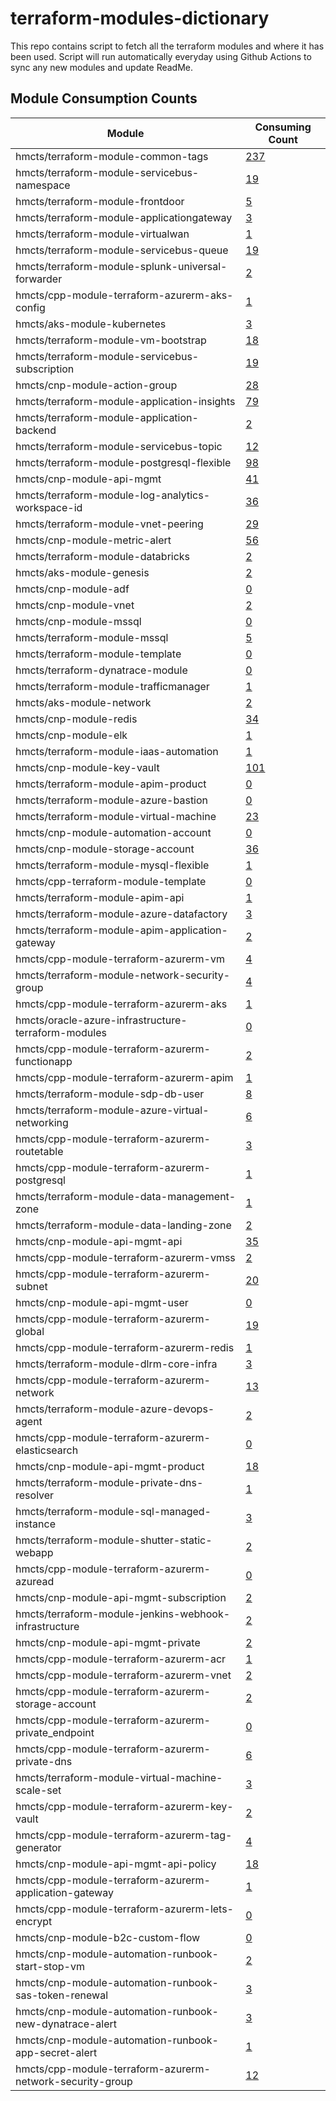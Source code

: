 # terraform-modules-dictionary
This repo contains script to fetch all the terraform modules and where it has been used.  Script will run automatically everyday using Github Actions to sync any new modules and update ReadMe.











## Module Consumption Counts

| Module | Consuming Count |
| --- | --- |
| hmcts/terraform-module-common-tags | <a href="https://github.com/search?q=org%3Ahmcts+hmcts/terraform-module-common-tags+language%3AHCL++NOT+is%3Aarchived&type=code&l=HCL" target="_blank">     237</a> |
| hmcts/terraform-module-servicebus-namespace | <a href="https://github.com/search?q=org%3Ahmcts+hmcts/terraform-module-servicebus-namespace+language%3AHCL++NOT+is%3Aarchived&type=code&l=HCL" target="_blank">      19</a> |
| hmcts/terraform-module-frontdoor | <a href="https://github.com/search?q=org%3Ahmcts+hmcts/terraform-module-frontdoor+language%3AHCL++NOT+is%3Aarchived&type=code&l=HCL" target="_blank">       5</a> |
| hmcts/terraform-module-applicationgateway | <a href="https://github.com/search?q=org%3Ahmcts+hmcts/terraform-module-applicationgateway+language%3AHCL++NOT+is%3Aarchived&type=code&l=HCL" target="_blank">       3</a> |
| hmcts/terraform-module-virtualwan | <a href="https://github.com/search?q=org%3Ahmcts+hmcts/terraform-module-virtualwan+language%3AHCL++NOT+is%3Aarchived&type=code&l=HCL" target="_blank">       1</a> |
| hmcts/terraform-module-servicebus-queue | <a href="https://github.com/search?q=org%3Ahmcts+hmcts/terraform-module-servicebus-queue+language%3AHCL++NOT+is%3Aarchived&type=code&l=HCL" target="_blank">      19</a> |
| hmcts/terraform-module-splunk-universal-forwarder | <a href="https://github.com/search?q=org%3Ahmcts+hmcts/terraform-module-splunk-universal-forwarder+language%3AHCL++NOT+is%3Aarchived&type=code&l=HCL" target="_blank">       2</a> |
| hmcts/cpp-module-terraform-azurerm-aks-config | <a href="https://github.com/search?q=org%3Ahmcts+hmcts/cpp-module-terraform-azurerm-aks-config+language%3AHCL++NOT+is%3Aarchived&type=code&l=HCL" target="_blank">       1</a> |
| hmcts/aks-module-kubernetes | <a href="https://github.com/search?q=org%3Ahmcts+hmcts/aks-module-kubernetes+language%3AHCL++NOT+is%3Aarchived&type=code&l=HCL" target="_blank">       3</a> |
| hmcts/terraform-module-vm-bootstrap | <a href="https://github.com/search?q=org%3Ahmcts+hmcts/terraform-module-vm-bootstrap+language%3AHCL++NOT+is%3Aarchived&type=code&l=HCL" target="_blank">      18</a> |
| hmcts/terraform-module-servicebus-subscription | <a href="https://github.com/search?q=org%3Ahmcts+hmcts/terraform-module-servicebus-subscription+language%3AHCL++NOT+is%3Aarchived&type=code&l=HCL" target="_blank">      19</a> |
| hmcts/cnp-module-action-group | <a href="https://github.com/search?q=org%3Ahmcts+hmcts/cnp-module-action-group+language%3AHCL++NOT+is%3Aarchived&type=code&l=HCL" target="_blank">      28</a> |
| hmcts/terraform-module-application-insights | <a href="https://github.com/search?q=org%3Ahmcts+hmcts/terraform-module-application-insights+language%3AHCL++NOT+is%3Aarchived&type=code&l=HCL" target="_blank">      79</a> |
| hmcts/terraform-module-application-backend | <a href="https://github.com/search?q=org%3Ahmcts+hmcts/terraform-module-application-backend+language%3AHCL++NOT+is%3Aarchived&type=code&l=HCL" target="_blank">       2</a> |
| hmcts/terraform-module-servicebus-topic | <a href="https://github.com/search?q=org%3Ahmcts+hmcts/terraform-module-servicebus-topic+language%3AHCL++NOT+is%3Aarchived&type=code&l=HCL" target="_blank">      12</a> |
| hmcts/terraform-module-postgresql-flexible | <a href="https://github.com/search?q=org%3Ahmcts+hmcts/terraform-module-postgresql-flexible+language%3AHCL++NOT+is%3Aarchived&type=code&l=HCL" target="_blank">      98</a> |
| hmcts/cnp-module-api-mgmt | <a href="https://github.com/search?q=org%3Ahmcts+hmcts/cnp-module-api-mgmt+language%3AHCL++NOT+is%3Aarchived&type=code&l=HCL" target="_blank">      41</a> |
| hmcts/terraform-module-log-analytics-workspace-id | <a href="https://github.com/search?q=org%3Ahmcts+hmcts/terraform-module-log-analytics-workspace-id+language%3AHCL++NOT+is%3Aarchived&type=code&l=HCL" target="_blank">      36</a> |
| hmcts/terraform-module-vnet-peering | <a href="https://github.com/search?q=org%3Ahmcts+hmcts/terraform-module-vnet-peering+language%3AHCL++NOT+is%3Aarchived&type=code&l=HCL" target="_blank">      29</a> |
| hmcts/cnp-module-metric-alert | <a href="https://github.com/search?q=org%3Ahmcts+hmcts/cnp-module-metric-alert+language%3AHCL++NOT+is%3Aarchived&type=code&l=HCL" target="_blank">      56</a> |
| hmcts/terraform-module-databricks | <a href="https://github.com/search?q=org%3Ahmcts+hmcts/terraform-module-databricks+language%3AHCL++NOT+is%3Aarchived&type=code&l=HCL" target="_blank">       2</a> |
| hmcts/aks-module-genesis | <a href="https://github.com/search?q=org%3Ahmcts+hmcts/aks-module-genesis+language%3AHCL++NOT+is%3Aarchived&type=code&l=HCL" target="_blank">       2</a> |
| hmcts/cnp-module-adf | <a href="https://github.com/search?q=org%3Ahmcts+hmcts/cnp-module-adf+language%3AHCL++NOT+is%3Aarchived&type=code&l=HCL" target="_blank">       0</a> |
| hmcts/cnp-module-vnet | <a href="https://github.com/search?q=org%3Ahmcts+hmcts/cnp-module-vnet+language%3AHCL++NOT+is%3Aarchived&type=code&l=HCL" target="_blank">       2</a> |
| hmcts/cnp-module-mssql | <a href="https://github.com/search?q=org%3Ahmcts+hmcts/cnp-module-mssql+language%3AHCL++NOT+is%3Aarchived&type=code&l=HCL" target="_blank">       0</a> |
| hmcts/terraform-module-mssql | <a href="https://github.com/search?q=org%3Ahmcts+hmcts/terraform-module-mssql+language%3AHCL++NOT+is%3Aarchived&type=code&l=HCL" target="_blank">       5</a> |
| hmcts/terraform-module-template | <a href="https://github.com/search?q=org%3Ahmcts+hmcts/terraform-module-template+language%3AHCL++NOT+is%3Aarchived&type=code&l=HCL" target="_blank">       0</a> |
| hmcts/terraform-dynatrace-module | <a href="https://github.com/search?q=org%3Ahmcts+hmcts/terraform-dynatrace-module+language%3AHCL++NOT+is%3Aarchived&type=code&l=HCL" target="_blank">       0</a> |
| hmcts/terraform-module-trafficmanager | <a href="https://github.com/search?q=org%3Ahmcts+hmcts/terraform-module-trafficmanager+language%3AHCL++NOT+is%3Aarchived&type=code&l=HCL" target="_blank">       1</a> |
| hmcts/aks-module-network | <a href="https://github.com/search?q=org%3Ahmcts+hmcts/aks-module-network+language%3AHCL++NOT+is%3Aarchived&type=code&l=HCL" target="_blank">       2</a> |
| hmcts/cnp-module-redis | <a href="https://github.com/search?q=org%3Ahmcts+hmcts/cnp-module-redis+language%3AHCL++NOT+is%3Aarchived&type=code&l=HCL" target="_blank">      34</a> |
| hmcts/cnp-module-elk | <a href="https://github.com/search?q=org%3Ahmcts+hmcts/cnp-module-elk+language%3AHCL++NOT+is%3Aarchived&type=code&l=HCL" target="_blank">       1</a> |
| hmcts/terraform-module-iaas-automation | <a href="https://github.com/search?q=org%3Ahmcts+hmcts/terraform-module-iaas-automation+language%3AHCL++NOT+is%3Aarchived&type=code&l=HCL" target="_blank">       1</a> |
| hmcts/cnp-module-key-vault | <a href="https://github.com/search?q=org%3Ahmcts+hmcts/cnp-module-key-vault+language%3AHCL++NOT+is%3Aarchived&type=code&l=HCL" target="_blank">     101</a> |
| hmcts/terraform-module-apim-product | <a href="https://github.com/search?q=org%3Ahmcts+hmcts/terraform-module-apim-product+language%3AHCL++NOT+is%3Aarchived&type=code&l=HCL" target="_blank">       0</a> |
| hmcts/terraform-module-azure-bastion | <a href="https://github.com/search?q=org%3Ahmcts+hmcts/terraform-module-azure-bastion+language%3AHCL++NOT+is%3Aarchived&type=code&l=HCL" target="_blank">       0</a> |
| hmcts/terraform-module-virtual-machine | <a href="https://github.com/search?q=org%3Ahmcts+hmcts/terraform-module-virtual-machine+language%3AHCL++NOT+is%3Aarchived&type=code&l=HCL" target="_blank">      23</a> |
| hmcts/cnp-module-automation-account | <a href="https://github.com/search?q=org%3Ahmcts+hmcts/cnp-module-automation-account+language%3AHCL++NOT+is%3Aarchived&type=code&l=HCL" target="_blank">       0</a> |
| hmcts/cnp-module-storage-account | <a href="https://github.com/search?q=org%3Ahmcts+hmcts/cnp-module-storage-account+language%3AHCL++NOT+is%3Aarchived&type=code&l=HCL" target="_blank">      36</a> |
| hmcts/terraform-module-mysql-flexible | <a href="https://github.com/search?q=org%3Ahmcts+hmcts/terraform-module-mysql-flexible+language%3AHCL++NOT+is%3Aarchived&type=code&l=HCL" target="_blank">       1</a> |
| hmcts/cpp-terraform-module-template | <a href="https://github.com/search?q=org%3Ahmcts+hmcts/cpp-terraform-module-template+language%3AHCL++NOT+is%3Aarchived&type=code&l=HCL" target="_blank">       0</a> |
| hmcts/terraform-module-apim-api | <a href="https://github.com/search?q=org%3Ahmcts+hmcts/terraform-module-apim-api+language%3AHCL++NOT+is%3Aarchived&type=code&l=HCL" target="_blank">       1</a> |
| hmcts/terraform-module-azure-datafactory | <a href="https://github.com/search?q=org%3Ahmcts+hmcts/terraform-module-azure-datafactory+language%3AHCL++NOT+is%3Aarchived&type=code&l=HCL" target="_blank">       3</a> |
| hmcts/terraform-module-apim-application-gateway | <a href="https://github.com/search?q=org%3Ahmcts+hmcts/terraform-module-apim-application-gateway+language%3AHCL++NOT+is%3Aarchived&type=code&l=HCL" target="_blank">       2</a> |
| hmcts/cpp-module-terraform-azurerm-vm | <a href="https://github.com/search?q=org%3Ahmcts+hmcts/cpp-module-terraform-azurerm-vm+language%3AHCL++NOT+is%3Aarchived&type=code&l=HCL" target="_blank">       4</a> |
| hmcts/terraform-module-network-security-group | <a href="https://github.com/search?q=org%3Ahmcts+hmcts/terraform-module-network-security-group+language%3AHCL++NOT+is%3Aarchived&type=code&l=HCL" target="_blank">       4</a> |
| hmcts/cpp-module-terraform-azurerm-aks | <a href="https://github.com/search?q=org%3Ahmcts+hmcts/cpp-module-terraform-azurerm-aks+language%3AHCL++NOT+is%3Aarchived&type=code&l=HCL" target="_blank">       1</a> |
| hmcts/oracle-azure-infrastructure-terraform-modules | <a href="https://github.com/search?q=org%3Ahmcts+hmcts/oracle-azure-infrastructure-terraform-modules+language%3AHCL++NOT+is%3Aarchived&type=code&l=HCL" target="_blank">       0</a> |
| hmcts/cpp-module-terraform-azurerm-functionapp | <a href="https://github.com/search?q=org%3Ahmcts+hmcts/cpp-module-terraform-azurerm-functionapp+language%3AHCL++NOT+is%3Aarchived&type=code&l=HCL" target="_blank">       2</a> |
| hmcts/cpp-module-terraform-azurerm-apim | <a href="https://github.com/search?q=org%3Ahmcts+hmcts/cpp-module-terraform-azurerm-apim+language%3AHCL++NOT+is%3Aarchived&type=code&l=HCL" target="_blank">       1</a> |
| hmcts/terraform-module-sdp-db-user | <a href="https://github.com/search?q=org%3Ahmcts+hmcts/terraform-module-sdp-db-user+language%3AHCL++NOT+is%3Aarchived&type=code&l=HCL" target="_blank">       8</a> |
| hmcts/terraform-module-azure-virtual-networking | <a href="https://github.com/search?q=org%3Ahmcts+hmcts/terraform-module-azure-virtual-networking+language%3AHCL++NOT+is%3Aarchived&type=code&l=HCL" target="_blank">       6</a> |
| hmcts/cpp-module-terraform-azurerm-routetable | <a href="https://github.com/search?q=org%3Ahmcts+hmcts/cpp-module-terraform-azurerm-routetable+language%3AHCL++NOT+is%3Aarchived&type=code&l=HCL" target="_blank">       3</a> |
| hmcts/cpp-module-terraform-azurerm-postgresql | <a href="https://github.com/search?q=org%3Ahmcts+hmcts/cpp-module-terraform-azurerm-postgresql+language%3AHCL++NOT+is%3Aarchived&type=code&l=HCL" target="_blank">       1</a> |
| hmcts/terraform-module-data-management-zone | <a href="https://github.com/search?q=org%3Ahmcts+hmcts/terraform-module-data-management-zone+language%3AHCL++NOT+is%3Aarchived&type=code&l=HCL" target="_blank">       1</a> |
| hmcts/terraform-module-data-landing-zone | <a href="https://github.com/search?q=org%3Ahmcts+hmcts/terraform-module-data-landing-zone+language%3AHCL++NOT+is%3Aarchived&type=code&l=HCL" target="_blank">       2</a> |
| hmcts/cnp-module-api-mgmt-api | <a href="https://github.com/search?q=org%3Ahmcts+hmcts/cnp-module-api-mgmt-api+language%3AHCL++NOT+is%3Aarchived&type=code&l=HCL" target="_blank">      35</a> |
| hmcts/cpp-module-terraform-azurerm-vmss | <a href="https://github.com/search?q=org%3Ahmcts+hmcts/cpp-module-terraform-azurerm-vmss+language%3AHCL++NOT+is%3Aarchived&type=code&l=HCL" target="_blank">       2</a> |
| hmcts/cpp-module-terraform-azurerm-subnet | <a href="https://github.com/search?q=org%3Ahmcts+hmcts/cpp-module-terraform-azurerm-subnet+language%3AHCL++NOT+is%3Aarchived&type=code&l=HCL" target="_blank">      20</a> |
| hmcts/cnp-module-api-mgmt-user | <a href="https://github.com/search?q=org%3Ahmcts+hmcts/cnp-module-api-mgmt-user+language%3AHCL++NOT+is%3Aarchived&type=code&l=HCL" target="_blank">       0</a> |
| hmcts/cpp-module-terraform-azurerm-global | <a href="https://github.com/search?q=org%3Ahmcts+hmcts/cpp-module-terraform-azurerm-global+language%3AHCL++NOT+is%3Aarchived&type=code&l=HCL" target="_blank">      19</a> |
| hmcts/cpp-module-terraform-azurerm-redis | <a href="https://github.com/search?q=org%3Ahmcts+hmcts/cpp-module-terraform-azurerm-redis+language%3AHCL++NOT+is%3Aarchived&type=code&l=HCL" target="_blank">       1</a> |
| hmcts/terraform-module-dlrm-core-infra | <a href="https://github.com/search?q=org%3Ahmcts+hmcts/terraform-module-dlrm-core-infra+language%3AHCL++NOT+is%3Aarchived&type=code&l=HCL" target="_blank">       3</a> |
| hmcts/cpp-module-terraform-azurerm-network | <a href="https://github.com/search?q=org%3Ahmcts+hmcts/cpp-module-terraform-azurerm-network+language%3AHCL++NOT+is%3Aarchived&type=code&l=HCL" target="_blank">      13</a> |
| hmcts/terraform-module-azure-devops-agent | <a href="https://github.com/search?q=org%3Ahmcts+hmcts/terraform-module-azure-devops-agent+language%3AHCL++NOT+is%3Aarchived&type=code&l=HCL" target="_blank">       2</a> |
| hmcts/cpp-module-terraform-azurerm-elasticsearch | <a href="https://github.com/search?q=org%3Ahmcts+hmcts/cpp-module-terraform-azurerm-elasticsearch+language%3AHCL++NOT+is%3Aarchived&type=code&l=HCL" target="_blank">       0</a> |
| hmcts/cnp-module-api-mgmt-product | <a href="https://github.com/search?q=org%3Ahmcts+hmcts/cnp-module-api-mgmt-product+language%3AHCL++NOT+is%3Aarchived&type=code&l=HCL" target="_blank">      18</a> |
| hmcts/terraform-module-private-dns-resolver | <a href="https://github.com/search?q=org%3Ahmcts+hmcts/terraform-module-private-dns-resolver+language%3AHCL++NOT+is%3Aarchived&type=code&l=HCL" target="_blank">       1</a> |
| hmcts/terraform-module-sql-managed-instance | <a href="https://github.com/search?q=org%3Ahmcts+hmcts/terraform-module-sql-managed-instance+language%3AHCL++NOT+is%3Aarchived&type=code&l=HCL" target="_blank">       3</a> |
| hmcts/terraform-module-shutter-static-webapp | <a href="https://github.com/search?q=org%3Ahmcts+hmcts/terraform-module-shutter-static-webapp+language%3AHCL++NOT+is%3Aarchived&type=code&l=HCL" target="_blank">       2</a> |
| hmcts/cpp-module-terraform-azurerm-azuread | <a href="https://github.com/search?q=org%3Ahmcts+hmcts/cpp-module-terraform-azurerm-azuread+language%3AHCL++NOT+is%3Aarchived&type=code&l=HCL" target="_blank">       0</a> |
| hmcts/cnp-module-api-mgmt-subscription | <a href="https://github.com/search?q=org%3Ahmcts+hmcts/cnp-module-api-mgmt-subscription+language%3AHCL++NOT+is%3Aarchived&type=code&l=HCL" target="_blank">       2</a> |
| hmcts/terraform-module-jenkins-webhook-infrastructure | <a href="https://github.com/search?q=org%3Ahmcts+hmcts/terraform-module-jenkins-webhook-infrastructure+language%3AHCL++NOT+is%3Aarchived&type=code&l=HCL" target="_blank">       2</a> |
| hmcts/cnp-module-api-mgmt-private | <a href="https://github.com/search?q=org%3Ahmcts+hmcts/cnp-module-api-mgmt-private+language%3AHCL++NOT+is%3Aarchived&type=code&l=HCL" target="_blank">       2</a> |
| hmcts/cpp-module-terraform-azurerm-acr | <a href="https://github.com/search?q=org%3Ahmcts+hmcts/cpp-module-terraform-azurerm-acr+language%3AHCL++NOT+is%3Aarchived&type=code&l=HCL" target="_blank">       1</a> |
| hmcts/cpp-module-terraform-azurerm-vnet | <a href="https://github.com/search?q=org%3Ahmcts+hmcts/cpp-module-terraform-azurerm-vnet+language%3AHCL++NOT+is%3Aarchived&type=code&l=HCL" target="_blank">       2</a> |
| hmcts/cpp-module-terraform-azurerm-storage-account | <a href="https://github.com/search?q=org%3Ahmcts+hmcts/cpp-module-terraform-azurerm-storage-account+language%3AHCL++NOT+is%3Aarchived&type=code&l=HCL" target="_blank">       2</a> |
| hmcts/cpp-module-terraform-azurerm-private_endpoint | <a href="https://github.com/search?q=org%3Ahmcts+hmcts/cpp-module-terraform-azurerm-private_endpoint+language%3AHCL++NOT+is%3Aarchived&type=code&l=HCL" target="_blank">       0</a> |
| hmcts/cpp-module-terraform-azurerm-private-dns | <a href="https://github.com/search?q=org%3Ahmcts+hmcts/cpp-module-terraform-azurerm-private-dns+language%3AHCL++NOT+is%3Aarchived&type=code&l=HCL" target="_blank">       6</a> |
| hmcts/terraform-module-virtual-machine-scale-set | <a href="https://github.com/search?q=org%3Ahmcts+hmcts/terraform-module-virtual-machine-scale-set+language%3AHCL++NOT+is%3Aarchived&type=code&l=HCL" target="_blank">       3</a> |
| hmcts/cpp-module-terraform-azurerm-key-vault | <a href="https://github.com/search?q=org%3Ahmcts+hmcts/cpp-module-terraform-azurerm-key-vault+language%3AHCL++NOT+is%3Aarchived&type=code&l=HCL" target="_blank">       2</a> |
| hmcts/cpp-module-terraform-azurerm-tag-generator | <a href="https://github.com/search?q=org%3Ahmcts+hmcts/cpp-module-terraform-azurerm-tag-generator+language%3AHCL++NOT+is%3Aarchived&type=code&l=HCL" target="_blank">       4</a> |
| hmcts/cnp-module-api-mgmt-api-policy | <a href="https://github.com/search?q=org%3Ahmcts+hmcts/cnp-module-api-mgmt-api-policy+language%3AHCL++NOT+is%3Aarchived&type=code&l=HCL" target="_blank">      18</a> |
| hmcts/cpp-module-terraform-azurerm-application-gateway | <a href="https://github.com/search?q=org%3Ahmcts+hmcts/cpp-module-terraform-azurerm-application-gateway+language%3AHCL++NOT+is%3Aarchived&type=code&l=HCL" target="_blank">       1</a> |
| hmcts/cpp-module-terraform-azurerm-lets-encrypt | <a href="https://github.com/search?q=org%3Ahmcts+hmcts/cpp-module-terraform-azurerm-lets-encrypt+language%3AHCL++NOT+is%3Aarchived&type=code&l=HCL" target="_blank">       0</a> |
| hmcts/cnp-module-b2c-custom-flow | <a href="https://github.com/search?q=org%3Ahmcts+hmcts/cnp-module-b2c-custom-flow+language%3AHCL++NOT+is%3Aarchived&type=code&l=HCL" target="_blank">       0</a> |
| hmcts/cnp-module-automation-runbook-start-stop-vm | <a href="https://github.com/search?q=org%3Ahmcts+hmcts/cnp-module-automation-runbook-start-stop-vm+language%3AHCL++NOT+is%3Aarchived&type=code&l=HCL" target="_blank">       2</a> |
| hmcts/cnp-module-automation-runbook-sas-token-renewal | <a href="https://github.com/search?q=org%3Ahmcts+hmcts/cnp-module-automation-runbook-sas-token-renewal+language%3AHCL++NOT+is%3Aarchived&type=code&l=HCL" target="_blank">       3</a> |
| hmcts/cnp-module-automation-runbook-new-dynatrace-alert | <a href="https://github.com/search?q=org%3Ahmcts+hmcts/cnp-module-automation-runbook-new-dynatrace-alert+language%3AHCL++NOT+is%3Aarchived&type=code&l=HCL" target="_blank">       3</a> |
| hmcts/cnp-module-automation-runbook-app-secret-alert | <a href="https://github.com/search?q=org%3Ahmcts+hmcts/cnp-module-automation-runbook-app-secret-alert+language%3AHCL++NOT+is%3Aarchived&type=code&l=HCL" target="_blank">       1</a> |
| hmcts/cpp-module-terraform-azurerm-network-security-group | <a href="https://github.com/search?q=org%3Ahmcts+hmcts/cpp-module-terraform-azurerm-network-security-group+language%3AHCL++NOT+is%3Aarchived&type=code&l=HCL" target="_blank">      12</a> |
